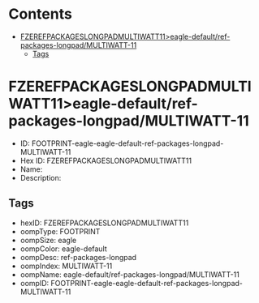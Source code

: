 



Contents
========

* [FZEREFPACKAGESLONGPADMULTIWATT11>eagle-default/ref-packages-longpad/MULTIWATT-11](#fzerefpackageslongpadmultiwatt11eagle-defaultref-packages-longpadmultiwatt-11)
	* [Tags](#tags)

# FZEREFPACKAGESLONGPADMULTIWATT11>eagle-default/ref-packages-longpad/MULTIWATT-11

- ID: FOOTPRINT-eagle-eagle-default-ref-packages-longpad-MULTIWATT-11
- Hex ID: FZEREFPACKAGESLONGPADMULTIWATT11
- Name: 
- Description: 

## Tags

- hexID: FZEREFPACKAGESLONGPADMULTIWATT11
- oompType: FOOTPRINT
- oompSize: eagle
- oompColor: eagle-default
- oompDesc: ref-packages-longpad
- oompIndex: MULTIWATT-11
- oompName: eagle-default/ref-packages-longpad/MULTIWATT-11
- oompID: FOOTPRINT-eagle-eagle-default-ref-packages-longpad-MULTIWATT-11

